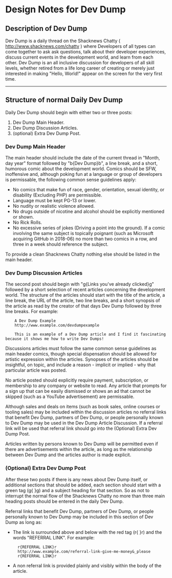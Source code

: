 # Design Notes for Dev Dump

## Description of Dev Dump

Dev Dump is a daily thread on the Shacknews Chatty ( <http://www.shacknews.com/chatty> ) where Developers of all types can come together to ask ask questions, talk about their developer experiences, discuss current events in the development world, and learn from each other. Dev Dump is an all inclusive discussion for developers of all skill levels, whether retired from a life long career of creating or merely just interested in making "Hello, World!" appear on the screen for the very first time.
***

## Structure of normal Daily Dev Dump

Daily Dev Dump should begin with either two or three posts:

1. Dev Dump Main Header.
2. Dev Dump Discussion Articles.
3. (optional) Extra Dev Dump Post.

### Dev Dump Main Header

The main header should include the date of the current thread in "Month, day year" format followed by "b{Dev Dump}b", a line break, and a short, humorous comic about the development world. Comics should be SFW, inoffensive and, although poking fun at a language or group of developers is permissable, the following common sense guidelines apply:

* No comics that make fun of race, gender, orientation, sexual identity, or disability (Excluding PHP) are permissible.
* Language must be kept PG-13 or lower.
* No nudity or realistic violence allowed.
* No drugs outside of nicotine and alcohol should be explicitly mentioned or shown.
* No Rick Rolls.
* No excessive series of jokes (Driving a point into the ground). If a comic involving the same subject is topically poignant (such as Microsoft acquiring GitHub in 2018-06) no more than two comics in a row, and three in a week should reference the subject.

To provide a clean Shacknews Chatty nothing else should be listed in the main header.

### Dev Dump Discussion Articles

The second post should begin with "g{Links you've already clicked}g" followed by a short selection of recent articles concerning the development world. The structure of the articles should start with the title of the article, a line break, the URL of the article, two line breaks, and a short synopsis of the article as read by the creator of that days Dev Dump followed by three line breaks. For example:

        A Dev Dump Example  
        http://www.example.com/devdumpexample  

        This is an example of a Dev Dump article and I find it fascinating because it shows me how to write Dev Dumps!
Discussions articles must follow the same common sense guidelines as main header comics, though special dispensation should be allowed for artistic expression within the articles. Synopses of the articles should be insightful, on topic, and include a reason - implicit or implied - why that particular article was posted.

No article posted should explicitly require payment, subscription, or membership to any company or website to read. Any article that prompts for a sign up that can be easily dismissed or shows an ad that cannot be skipped (such as a YouTube advertisement) are permissable.

Although sales and deals on items (such as book sales, online courses or tooling sales) may be included within the discussion articles no referral links that benefit Dev Dump, partners of Dev Dump, or people personally known to Dev Dump may be used in the Dev Dump Article Discussion. If a referral link will be used that referral link should go into the (Optional) Extra Dev Dump Post.

Articles written by persons known to Dev Dump will be permitted even if there are advertisements within the article, as long as the relationship between Dev Dump and the articles author is made explicit.

### (Optional) Extra Dev Dump Post

After these two posts if there is any news about Dev Dump itself, or additional sections that should be added, each section should start with a green tag (g{    }g) and a subject heading for that section. So as not to interrupt the normal flow of the Shacknews Chatty no more than three main heading posts should be entered in the daily Dev Dump.

Referral links that benefit Dev Dump, partners of Dev Dump, or people personally known to Dev Dump may be included in this section of Dev Dump as long as:

* The link is surrounded above and below with the red tag (r{    }r) and the words "REFERRAL LINK". For example:

        r{REFERRAL LINK}r
        http://www.example.com/referral-link-give-me-money&_please
        r{REFERRAL LINK}r

* A non referral link is provided plainly and visibly within the body of the article.
